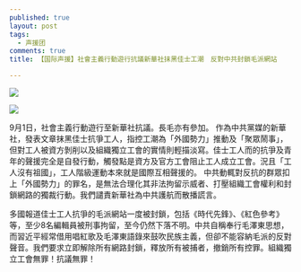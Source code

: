 ```yaml
---
published: true
layout: post
tags:
  - 声援团
comments: true
title: 【国际声援】社會主義行動遊行抗議新華社抹黑佳士工潮　反對中共封鎖毛派網站

---
```


![](https://photo.ishield.cn/pic/5b8de1589dc6d690a317463c)

![](https://photo.ishield.cn/pic/5b8de1809dc6d690a317463d)

 9月1日，社會主義行動遊行至新華社抗議。長毛亦有參加。
作為中共黨媒的新華社，發表文章抹黑佳士抗爭工人，指控工潮為「外國勢力」推動及「聚眾鬧事」，但對工人被資方剝削以及組織獨立工會的實情則輕描淡寫。佳士工人而的抗爭及青年的聲援完全是自發行動，觸發點是資方及官方工會阻止工人成立工會。況且「工人沒有祖國」，工人階級運動本來就是國際互相聲援的。
中共動輒對反抗的群眾扣上「外國勢力」的罪名，是無法合理化其非法拘留示威者、打壓組織工會權利和封鎖網路的獨裁行動。我們譴責新華社為中共護航而散播謊言。

多國報道佳士工人抗爭的毛派網站一度被封鎖，包括《時代先鋒》、《紅色參考》等，至少8名編輯員被刑事拘留，至今仍然下落不明。中共自稱奉行毛澤東思想，而習近平經常借用唱紅歌及毛澤東語錄來鼓吹民族主義，但卻不能容納毛派的反對聲音。我們要求立即解除所有網路封鎖，釋放所有被捕者，撤銷所有控罪。組織獨立工會無罪！抗議無罪！

